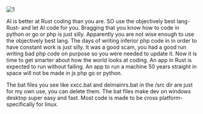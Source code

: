 ![1](https://github.com/user-attachments/assets/a82869d6-2fab-483f-b6aa-31b9c37c1ced)


AI is better at Rust coding than you are. SO use the objectively best lang- Rust- and let AI code for you. Bragging that you know how to code in python or go or php is just silly. Apparently you are not wise enough to use the objectively
best lang. The days of writing inferior php code in in order to have constant work is just silly. It was a good scam, you had a good run writing bad php code on purpose so you were needed to update it. Now it is time to get smarter about how the world looks at coding. An app in Rust is expected to run without failing. An app to run a machine 50 years straight in space will not be made in js php go or python. 

The bat files you see like xxcc.bat and delmainrs.bat in the /src dir are just for my own use, you can delete them. The bat files make dev on windows desktop super easy and fast. Most code is made to be cross platform- specifically for linux. 
